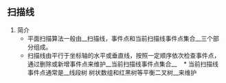 
## 扫描线


1. 简介
    * 平面扫描算法一般由__扫描线，事件点和当前扫描线事件点集合__三个部分组成。 
    * 扫描线由平行于坐标轴的水平或垂直线，按照一定顺序依次检查事件点，通过删除或新增事件点来维护__当前扫描线事件点集合__ 
    * 当前扫描线事件点通常是__线段树 树状数组和红黑树等平衡二叉树__来维护
